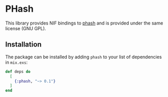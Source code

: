 # PHash

This library provides NIF bindings to [phash](https://phash.org) and is provided under the same license (GNU GPL).

## Installation

The package can be installed by adding `phash` to your list of dependencies in `mix.exs`:

```elixir
def deps do
  [
    {:phash, "~> 0.1"}
  ]
end
```

